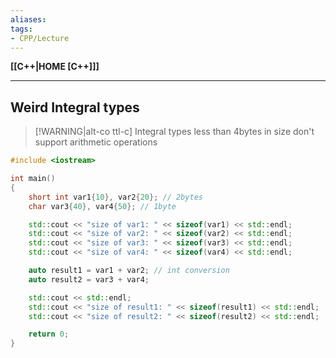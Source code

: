```yaml
---
aliases:
tags:
- CPP/Lecture
---
```

**[[C++|HOME [C++]]]**

---
## Weird Integral types
>[!WARNING|alt-co ttl-c] Integral types less than 4bytes in size don't support arithmetic operations

```cpp
#include <iostream>

int main()
{
    short int var1{10}, var2{20}; // 2bytes
    char var3{40}, var4{50}; // 1byte

    std::cout << "size of var1: " << sizeof(var1) << std::endl;
    std::cout << "size of var2: " << sizeof(var2) << std::endl;
    std::cout << "size of var3: " << sizeof(var3) << std::endl;
    std::cout << "size of var4: " << sizeof(var4) << std::endl;

    auto result1 = var1 + var2; // int conversion
    auto result2 = var3 + var4;

    std::cout << std::endl;
    std::cout << "size of result1: " << sizeof(result1) << std::endl;
    std::cout << "size of result2: " << sizeof(result2) << std::endl;

    return 0;
}
```
